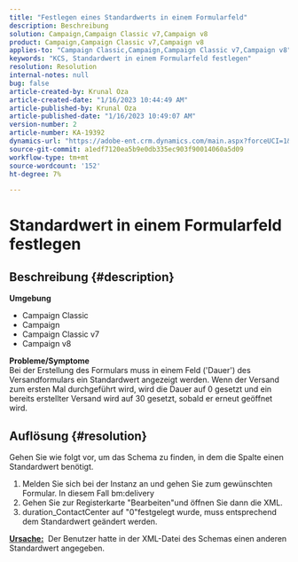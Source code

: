 ```yaml
---
title: "Festlegen eines Standardwerts in einem Formularfeld"
description: Beschreibung
solution: Campaign,Campaign Classic v7,Campaign v8
product: Campaign,Campaign Classic v7,Campaign v8
applies-to: "Campaign Classic,Campaign,Campaign Classic v7,Campaign v8"
keywords: "KCS, Standardwert in einem Formularfeld festlegen"
resolution: Resolution
internal-notes: null
bug: false
article-created-by: Krunal Oza
article-created-date: "1/16/2023 10:44:49 AM"
article-published-by: Krunal Oza
article-published-date: "1/16/2023 10:49:07 AM"
version-number: 2
article-number: KA-19392
dynamics-url: "https://adobe-ent.crm.dynamics.com/main.aspx?forceUCI=1&pagetype=entityrecord&etn=knowledgearticle&id=51a035cc-8a95-ed11-aad1-6045bd006793"
source-git-commit: a1edf7120ea5b9e0db335ec903f90014060a5d09
workflow-type: tm+mt
source-wordcount: '152'
ht-degree: 7%

---
```


# Standardwert in einem Formularfeld festlegen

## Beschreibung {#description}

<b>Umgebung</b>
- Campaign Classic
- Campaign
- Campaign Classic v7
- Campaign v8



<b>Probleme/Symptome</b><br>Bei der Erstellung des Formulars muss in einem Feld (&#39;Dauer&#39;) des Versandformulars ein Standardwert angezeigt werden. Wenn der Versand zum ersten Mal durchgeführt wird, wird die Dauer auf 0 gesetzt und ein bereits erstellter Versand wird auf 30 gesetzt, sobald er erneut geöffnet wird.

## Auflösung {#resolution}


Gehen Sie wie folgt vor, um das Schema zu finden, in dem die Spalte einen Standardwert benötigt.

1. Melden Sie sich bei der Instanz an und gehen Sie zum gewünschten Formular. In diesem Fall bm:delivery
2. Gehen Sie zur Registerkarte &quot;Bearbeiten&quot;und öffnen Sie dann die XML.
3. duration_ContactCenter auf &quot;0&quot;festgelegt wurde, muss entsprechend dem Standardwert geändert werden.




<b><u>Ursache:</u></b>  Der Benutzer hatte in der XML-Datei des Schemas einen anderen Standardwert angegeben.
